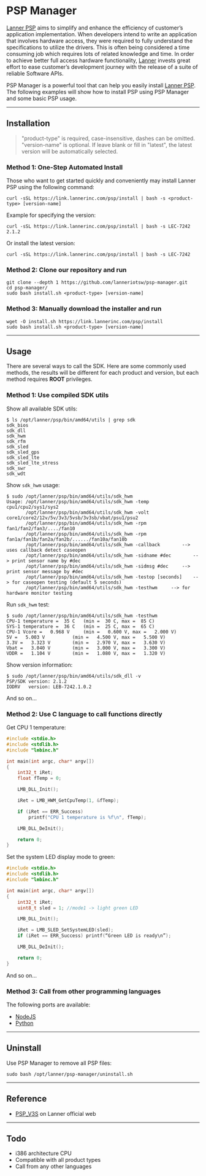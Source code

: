 # PSP Manager

[Lanner PSP](https://link.lannerinc.com/development/lanner-psp) aims to simplify and enhance the efficiency of customer’s application implementation. 
When developers intend to write an application that involves hardware access, 
they were required to fully understand the specifications to utilize the drivers. 
This is often being considered a time consuming job which requires lots of related knowledge and time. 
In order to achieve better full access hardware functionality, 
[Lanner](https://lannerinc.com/) invests great effort to ease customer’s development journey with the release of a suite of reliable Software APIs.

PSP Manager is a powerful tool that can help you easily install [Lanner PSP](https://link.lannerinc.com/development/lanner-psp).
The following examples will show how to install PSP using PSP Manager and some basic PSP usage.

-----

## Installation

> "product-type" is required, case-insensitive, dashes can be omitted.  
> "version-name" is optional. If leave blank or fill in "latest", the latest version will be automatically selected.

### Method 1: One-Step Automated Install

Those who want to get started quickly and conveniently may install Lanner PSP using the following command:

```shell
curl -sSL https://link.lannerinc.com/psp/install | bash -s <product-type> [version-name]
```

Example for specifying the version:

```shell
curl -sSL https://link.lannerinc.com/psp/install | bash -s LEC-7242 2.1.2
```

Or install the latest version:

```shell
curl -sSL https://link.lannerinc.com/psp/install | bash -s LEC-7242
```

### Method 2: Clone our repository and run

```shell
git clone --depth 1 https://github.com/lanneriotsw/psp-manager.git
cd psp-manager/
sudo bash install.sh <product-type> [version-name]
```

### Method 3: Manually download the installer and run

```shell
wget -O install.sh https://link.lannerinc.com/psp/install
sudo bash install.sh <product-type> [version-name]
```

-----

## Usage

There are several ways to call the SDK. Here are some commonly used methods, the results will be different for each product and version, but each method requires **ROOT** privileges.

### Method 1: Use compiled SDK utils

Show all available SDK utils:

```console
$ ls /opt/lanner/psp/bin/amd64/utils | grep sdk
sdk_bios
sdk_dll
sdk_hwm
sdk_rfm
sdk_sled
sdk_sled_gps
sdk_sled_lte
sdk_sled_lte_stress
sdk_swr
sdk_wdt
```

Show `sdk_hwm` usage:

```console
$ sudo /opt/lanner/psp/bin/amd64/utils/sdk_hwm
Usage: /opt/lanner/psp/bin/amd64/utils/sdk_hwm -temp cpu1/cpu2/sys1/sys2
       /opt/lanner/psp/bin/amd64/utils/sdk_hwm -volt core1/core2/12v/5v/3v3/5vsb/3v3sb/vbat/psu1/psu2
       /opt/lanner/psp/bin/amd64/utils/sdk_hwm -rpm fan1/fan2/fan3/..../fan10
       /opt/lanner/psp/bin/amd64/utils/sdk_hwm -rpm fan1a/fan1b/fan2a/fan2b/....../fan10a/fan10b
       /opt/lanner/psp/bin/amd64/utils/sdk_hwm -callback	 	--> uses callback detect caseopen
       /opt/lanner/psp/bin/amd64/utils/sdk_hwm -sidname #dec	 	--> print sensor name by #dec
       /opt/lanner/psp/bin/amd64/utils/sdk_hwm -sidmsg #dec	 	--> print sensor message by #dec
       /opt/lanner/psp/bin/amd64/utils/sdk_hwm -testop [seconds] 	--> for caseopen testing (default 5 seconds)
       /opt/lanner/psp/bin/amd64/utils/sdk_hwm -testhwm		--> for hardware monitor testing
```

Run `sdk_hwm` test:

```console
$ sudo /opt/lanner/psp/bin/amd64/utils/sdk_hwm -testhwm
CPU-1 temperature =  35 C	(min =  30 C, max =  85 C)
SYS-1 temperature =  36 C	(min =  25 C, max =  65 C)
CPU-1 Vcore =   0.968 V		(min =   0.600 V, max =   2.000 V)
5V =   5.003 V			(min =   4.500 V, max =   5.500 V)
3.3V =   3.323 V		(min =   2.970 V, max =   3.630 V)
Vbat =   3.040 V		(min =   3.000 V, max =   3.300 V)
VDDR =   1.104 V		(min =   1.080 V, max =   1.320 V)
```

Show version information:

```console
$ sudo /opt/lanner/psp/bin/amd64/utils/sdk_dll -v
PSP/SDK version: 2.1.2
IODRV   version: LEB-7242.1.0.2
```

And so on...

### Method 2: Use C language to call functions directly

Get CPU 1 temperature:

```cpp
#include <stdio.h>
#include <stdlib.h>
#include "lmbinc.h"

int main(int argc, char* argv[])
{
    int32_t iRet;
    float fTemp = 0;

    LMB_DLL_Init();

    iRet = LMB_HWM_GetCpuTemp(1, &fTemp);

    if (iRet == ERR_Success)
        printf("CPU 1 temperature is %f\n", fTemp);

    LMB_DLL_DeInit();

    return 0;
}
```

Set the system LED display mode to green:

```cpp
#include <stdio.h>
#include <stdlib.h>
#include "lmbinc.h"

int main(int argc, char* argv[])
{
    int32_t iRet;
    uint8_t sled = 1; //mode1 -> light green LED

    LMB_DLL_Init();

    iRet = LMB_SLED_SetSystemLED(sled);
    if (iRet == ERR_Success) printf(“Green LED is ready\n”);

    LMB_DLL_DeInit();

    return 0;
}
```

And so on...

### Method 3: Call from other programming languages

The following ports are available:

* [NodeJS](https://github.com/lanneriotsw/psp-api-nodejs)
* [Python](https://github.com/lanneriotsw/psp-api-python)

-----

## Uninstall

Use PSP Manager to remove all PSP files:

```shell
sudo bash /opt/lanner/psp-manager/uninstall.sh
```

-----

## Reference

* [PSP_V3S](https://www.lannerinc.com/support/download-center/software/category/30-intelligent-edge-appliances) on Lanner official web

-----

## Todo

* i386 architecture CPU
* Compatible with all product types
* Call from any other languages
